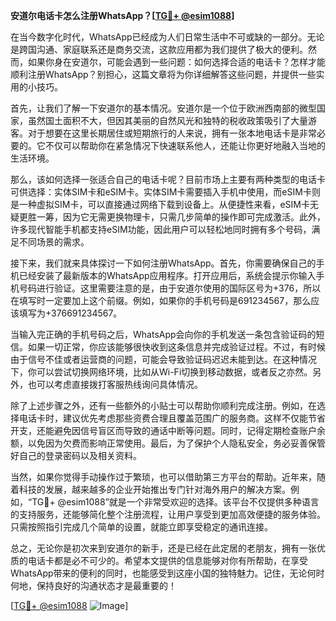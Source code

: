 **安道尔电话卡怎么注册WhatsApp？[[TG💪+ @esim1088](https://t.me/s/esim1088)]**

在当今数字化时代，WhatsApp已经成为人们日常生活中不可或缺的一部分。无论是跨国沟通、家庭联系还是商务交流，这款应用都为我们提供了极大的便利。然而，如果你身在安道尔，可能会遇到一些问题：如何选择合适的电话卡？怎样才能顺利注册WhatsApp？别担心，这篇文章将为你详细解答这些问题，并提供一些实用的小技巧。

首先，让我们了解一下安道尔的基本情况。安道尔是一个位于欧洲西南部的微型国家，虽然国土面积不大，但因其美丽的自然风光和独特的税收政策吸引了大量游客。对于想要在这里长期居住或短期旅行的人来说，拥有一张本地电话卡是非常必要的。它不仅可以帮助你在紧急情况下快速联系他人，还能让你更好地融入当地的生活环境。

那么，该如何选择一张适合自己的电话卡呢？目前市场上主要有两种类型的电话卡可供选择：实体SIM卡和eSIM卡。实体SIM卡需要插入手机中使用，而eSIM卡则是一种虚拟SIM卡，可以直接通过网络下载到设备上。从便捷性来看，eSIM卡无疑更胜一筹，因为它无需更换物理卡，只需几步简单的操作即可完成激活。此外，许多现代智能手机都支持eSIM功能，因此用户可以轻松地同时拥有多个号码，满足不同场景的需求。

接下来，我们就来具体探讨一下如何注册WhatsApp。首先，你需要确保自己的手机已经安装了最新版本的WhatsApp应用程序。打开应用后，系统会提示你输入手机号码进行验证。这里需要注意的是，由于安道尔使用的国际区号为+376，所以在填写时一定要加上这个前缀。例如，如果你的手机号码是691234567，那么应该填写为+376691234567。

当输入完正确的手机号码之后，WhatsApp会向你的手机发送一条包含验证码的短信。如果一切正常，你应该能够很快收到这条信息并完成验证过程。不过，有时候由于信号不佳或者运营商的问题，可能会导致验证码迟迟未能到达。在这种情况下，你可以尝试切换网络环境，比如从Wi-Fi切换到移动数据，或者反之亦然。另外，也可以考虑直接拨打客服热线询问具体情况。

除了上述步骤之外，还有一些额外的小贴士可以帮助你顺利完成注册。例如，在选择电话卡时，建议优先考虑那些资费合理且覆盖范围广的服务商。这样不仅能节省开支，还能避免因信号盲区而导致的通话中断等问题。同时，记得定期检查账户余额，以免因为欠费而影响正常使用。最后，为了保护个人隐私安全，务必妥善保管好自己的登录密码以及相关资料。

当然，如果你觉得手动操作过于繁琐，也可以借助第三方平台的帮助。近年来，随着科技的发展，越来越多的企业开始推出专门针对海外用户的解决方案。例如，“TG💪+ @esim1088”就是一个非常受欢迎的选择。该平台不仅提供多种语言的支持服务，还能够简化整个注册流程，让用户享受到更加高效便捷的服务体验。只需按照指引完成几个简单的设置，就能立即享受稳定的通讯连接。

总之，无论你是初次来到安道尔的新手，还是已经在此定居的老朋友，拥有一张优质的电话卡都是必不可少的。希望本文提供的信息能够对你有所帮助，在享受WhatsApp带来的便利的同时，也能感受到这座小国的独特魅力。记住，无论何时何地，保持良好的沟通状态才是最重要的！

[[TG💪+ @esim1088](https://t.me/s/esim1088) ![Image](https://i.postimg.cc/4NQfJmqS/Snipaste-2025-05-13-00-14-12.png)]